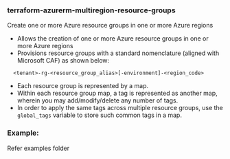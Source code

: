 ### terraform-azurerm-multiregion-resource-groups
Create one or more Azure resource groups in one or more Azure regions

- Allows the creation of one or more Azure resource groups in one or more Azure regions
- Provisions resource groups with a standard nomenclature (aligned with Microsoft CAF) as shown below: 
```
  <tenant>-rg-<resource_group_alias>[-environment]-<region_code>
```
- Each resource group is represented by a map.
- Within each resource group map, a tag is represented as another map, wherein you may add/modify/delete any number of tags.
- In order to apply the same tags across multiple resource groups, use the `global_tags` variable to store such common tags in a map.

### Example:

Refer examples folder
